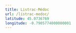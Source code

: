 ```yaml
---
title: Listrac-Médoc
url: /listrac-medoc/
latitude: 45.0736769
longitude: -0.7905774000000001
---
```

